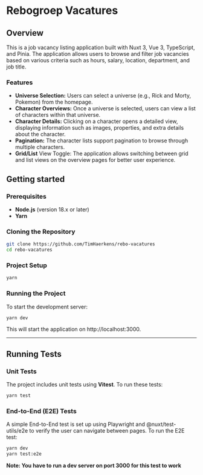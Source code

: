 # Rebogroep Vacatures

## Overview

This is a job vacancy listing application built with Nuxt 3, Vue 3, TypeScript, and Pinia. The application allows users to browse and filter job vacancies based on various criteria such as hours, salary, location, department, and job title.

### Features

- **Universe Selection:** Users can select a universe (e.g., Rick and Morty, Pokemon) from the homepage.
- **Character Overviews:** Once a universe is selected, users can view a list of characters within that universe.
- **Character Details:** Clicking on a character opens a detailed view, displaying information such as images, properties, and extra details about the character.
- **Pagination:** The character lists support pagination to browse through multiple characters.
- **Grid/List** View Toggle: The application allows switching between grid and list views on the overview pages for better user experience.



## Getting started

### Prerequisites

- **Node.js** (version 18.x or later)
- **Yarn**

### Cloning the Repository

```bash
git clone https://github.com/TimHaerkens/rebo-vacatures
cd rebo-vacatures
```

### Project Setup

```bash
yarn
```

### Running the Project

To start the development server:

```bash
yarn dev
```

This will start the application on http://localhost:3000.

---

## Running Tests

### Unit Tests

The project includes unit tests using **Vitest**. To run these tests:

```bash
yarn test
```

### End-to-End (E2E) Tests

A simple End-to-End test is set up using Playwright and @nuxt/test-utils/e2e to verify the user can navigate between pages. To run the E2E test:

```bash
yarn dev
yarn test:e2e
```

**Note: You have to run a dev server on port 3000 for this test to work**
